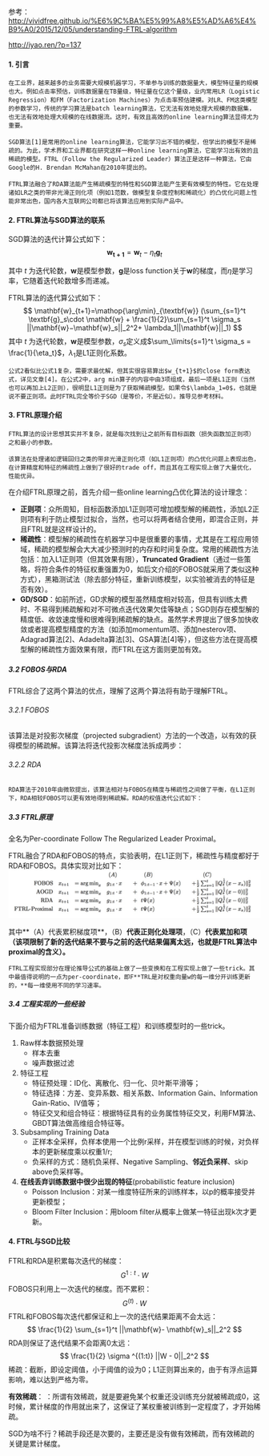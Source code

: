 参考：http://vividfree.github.io/%E6%9C%BA%E5%99%A8%E5%AD%A6%E4%B9%A0/2015/12/05/understanding-FTRL-algorithm

http://iyao.ren/?p=137

#### 1. 引言

	在工业界，越来越多的业务需要大规模机器学习，不单参与训练的数据量大，模型特征量的规模也大。例如点击率预估，训练数据量在TB量级，特征量在亿这个量级，业内常用LR（Logistic Regression）和FM（Factorization Machines）为点击率预估建模。对LR、FM这类模型的参数学习，传统的学习算法是batch learning算法，它无法有效地处理大规模的数据集，也无法有效地处理大规模的在线数据流。这时，有效且高效的online learning算法显得尤为重要。
	
	SGD算法[1]是常用的online learning算法，它能学习出不错的模型，但学出的模型不是稀疏的。为此，学术界和工业界都在研究这样一种online learning算法，它能学习出有效的且稀疏的模型。FTRL（Follow the Regularized Leader）算法正是这样一种算法，它由Google的H. Brendan McMahan在2010年提出的。
	
	FTRL算法融合了RDA算法能产生稀疏模型的特性和SGD算法能产生更有效模型的特性。它在处理诸如LR之类的带非光滑正则化项（例如1范数，做模型复杂度控制和稀疏化）的凸优化问题上性能非常出色，国内各大互联网公司都已将该算法应用到实际产品中。

#### 2. FTRL算法与SGD算法的联系

SGD算法的迭代计算公式如下：
$$
\mathbf{w_{t+1}} = \mathbf{w}_t− \eta_t\mathbf{g}_t
$$

其中 $t$ 为迭代轮数，$\mathbf{w}$是模型参数，$\mathbf{g}$是loss function关于$\mathbf{w}$的梯度，而$η$是学习率，它随着迭代轮数增多而递减。

FTRL算法的迭代算公式如下：
$$
\mathbf{w}_{t+1}=\mathop{\arg\min}_{\textbf{w}} (\sum_{s=1}^t \textbf{g}_s\cdot \mathbf{w} + \frac{1}{2}\sum_{s=1}^t \sigma_s ||\mathbf{w}−\mathbf{w}_s||_2^2+ \lambda_1||\mathbf{w}||_1)
$$
其中 $t$ 为迭代轮数，$\mathbf{w}$是模型参数，$\sigma_s$定义成$\sum_\limits{s=1}^t \sigma_s = \frac{1}{\eta_t}$，$\lambda_1$是L1正则化系数。

	公式2看似比公式1复杂，需要求最优解，但其实很容易算出$w_{t+1}$的close form表达式，详见文章[4]。在公式2中，arg min算子的内容中由3项组成，最后一项是L1正则（当然也可以再加上L2正则），很明显L1正则是为了获取稀疏模型。如果令$\lambda_1=0$，也就是说不要正则项。此时FTRL完全等价于SGD（是等价，不是近似）。推导见参考材料。

#### 3. FTRL原理介绍

	FTRL算法的设计思想其实并不复杂，就是每次找到让之前所有目标函数（损失函数加正则项）之和最小的参数。
	
	该算法在处理诸如逻辑回归之类的带非光滑正则化项（如L1正则项）的凸优化问题上表现出色，在计算精度和特征的稀疏性上做到了很好的trade off，而且其在工程实现上做了大量优化，性能优异。

在介绍FTRL原理之前，首先介绍一些online learning凸优化算法的设计理念：

- **正则项**：众所周知，目标函数添加L1正则项可增加模型解的稀疏性，添加L2正则项有利于防止模型过拟合，当然，也可以将两者结合使用，即混合正则，并且FTRL就是这样设计的。
- **稀疏性**：模型解的稀疏性在机器学习中是很重要的事情，尤其是在工程应用领域，稀疏的模型解会大大减少预测时的内存和时间复杂度。常用的稀疏性方法包括：加入L1正则项（但其效果有限），**Truncated Gradient**（通过一些策略，将符合条件的特征权重强置为0，如后文介绍的FOBOS就采用了类似这种方式），黑箱测试法（除去部分特征，重新训练模型，以实验被消去的特征是否有效）。
- **GD/SGD**：如前所述，GD求解的模型虽然精度相对较高，但具有训练太费时、不易得到稀疏解和对不可微点迭代效果欠佳等缺点；SGD则存在模型解的精度低、收敛速度慢和很难得到稀疏解的缺点。虽然学术界提出了很多加快收敛或者提高模型精度的方法（如添加momentum项、添加nesterov项、Adagrad算法[2]、Adadelta算法[3]、GSA算法[4]等），但这些方法在提高模型解的稀疏性方面效果有限，而FTRL在这方面则更加有效。

##### 3.2 FOBOS与RDA

FTRL综合了这两个算法的优点，理解了这两个算法将有助于理解FTRL。

###### 3.2.1 FOBOS

该算法是对投影次梯度（projected subgradient）方法的一个改造，以有效的获得模型的稀疏解。该算法将迭代投影次梯度法拆成两步：

###### 3.2.2 RDA

	RDA算法于2010年由微软提出，该算法相对与FOBOS在精度与稀疏性之间做了平衡，在L1正则下，RDA相较FOBOS可以更有效地得到稀疏解。RDA的权值迭代公式如下：

##### 3.3 FTRL原理

全名为Per-coordinate Follow The Regularized Leader Proximal。

FTRL融合了RDA和FOBOS的特点，实验表明，在L1正则下，稀疏性与精度都好于RDA和FOBOS。具体实现对比如下：![img](https://raw.githubusercontent.com/hy-2013/MarkdownPhoto/master/ftrl_blog/14940987849804.jpg)

其中**（A）代表累积梯度项**，（B）**代表正则化处理项**，（C）**代表累加和项（该项限制了新的迭代结果不要与之前的迭代结果偏离太远，也就是FTRL算法中proximal的含义）。** 

	FTRL工程实现部分在理论推导公式的基础上做了一些变换和在工程实现上做了一些trick。其中最值得说明的一点为per-coordinate，即F**TRL是对权重向量w的每一维分开训练更新的，**每一维使用不同的学习速率。

##### 3.4 工程实现的一些经验

下面介绍为FTRL准备训练数据（特征工程）和训练模型时的一些trick。

1. Raw样本数据预处理
   - 样本去重
   - 噪声数据过滤
2. 特征工程
   - 特征预处理：ID化、离散化、归一化、贝叶斯平滑等；
   - 特征选择：方差、变异系数、相关系数、Information Gain、Information Gain-Ratio、IV值等；
   - 特征交叉和组合特征：根据特征具有的业务属性特征交叉，利用FM算法、GBDT算法做高维组合特征等。
3. Subsampling Training Data
   - 正样本全采样，负样本使用一个比例r采样，并在模型训练的时候，对负样本的更新梯度乘以权重1/r;
   - 负采样的方式：随机负采样、Negative Sampling、**邻近负采样**、skip above负采样等。
4. **在线丢弃训练数据中很少出现的特征**(probabilistic feature inclusion)
   - Poisson Inclusion：对某一维度特征所来的训练样本，以p的概率接受并更新模型；
   - Bloom Filter Inclusion：用bloom filter从概率上做某一特征出现k次才更新。

#### 4. FTRL与SGD比较

FTRL和RDA是积累每次迭代的梯度：
$$
G^{1:t}\cdot W
$$
FOBOS只利用上一次迭代的梯度。而不累积：
$$
G^{(t)} \cdot W
$$
FTRL和FOBOS每次迭代都保证和上一次的迭代结果距离不会太远：
$$
\frac{1}{2} \sum_{s=1}^t ||\mathbf{w}- \mathbf{w}_s||_2^2
$$
RDA则保证了迭代结果不会距离0太远：
$$
\frac{1}{2} \sigma ^{(1:t)} ||W - 0||_2^2
$$
稀疏：截断，即设定阈值，小于阈值的设为0；L1正则算出来的，由于有浮点运算影响，难以达到严格为零。

**有效稀疏**： ：所谓有效稀疏，就是要避免某个权重还没训练充分就被稀疏成0，这时候，累计梯度的作用就出来了，这保证了某权重被训练到一定程度了，才开始稀疏。

SGD为啥不行？稀疏手段还是次要的，主要还是没有做有效稀疏，而有效稀疏的关键是累计梯度。

